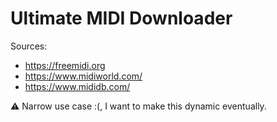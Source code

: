 # Ultimate MIDI Downloader

Sources:
- https://freemidi.org
- https://www.midiworld.com/
- https://www.mididb.com/

⚠️ Narrow use case :(, I want to make this dynamic eventually.
